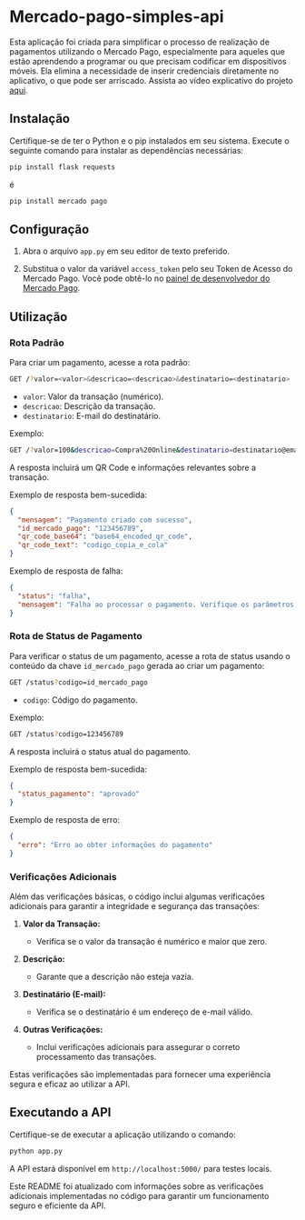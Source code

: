# Mercado-pago-simples-api

Esta aplicação foi criada para simplificar o processo de realização de pagamentos utilizando o Mercado Pago, especialmente para aqueles que estão aprendendo a programar ou que precisam codificar em dispositivos móveis. Ela elimina a necessidade de inserir credenciais diretamente no aplicativo, o que pode ser arriscado. Assista ao vídeo explicativo do projeto [aqui](https://youtu.be/_Xgu2lGkBBc).

## Instalação

Certifique-se de ter o Python e o pip instalados em seu sistema. Execute o seguinte comando para instalar as dependências necessárias:

```bash
pip install flask requests
```

é 

```bash
pip install mercado pago
```

## Configuração

1. Abra o arquivo `app.py` em seu editor de texto preferido.

2. Substitua o valor da variável `access_token` pelo seu Token de Acesso do Mercado Pago. Você pode obtê-lo no [painel de desenvolvedor do Mercado Pago](https://www.mercadopago.com/developers/pt-br/my-account/).

## Utilização

### Rota Padrão

Para criar um pagamento, acesse a rota padrão:

```bash
GET /?valor=<valor>&descricao=<descricao>&destinatario=<destinatario>
```

- `valor`: Valor da transação (numérico).
- `descricao`: Descrição da transação.
- `destinatario`: E-mail do destinatário.

Exemplo:

```bash
GET /?valor=100&descricao=Compra%20Online&destinatario=destinatario@email.com
```

A resposta incluirá um QR Code e informações relevantes sobre a transação.

Exemplo de resposta bem-sucedida:

```json
{
  "mensagem": "Pagamento criado com sucesso",
  "id_mercado_pago": "123456789",
  "qr_code_base64": "base64_encoded_qr_code",
  "qr_code_text": "codigo_copia_e_cola"
}
```

Exemplo de resposta de falha:

```json
{
  "status": "falha",
  "mensagem": "Falha ao processar o pagamento. Verifique os parâmetros fornecidos."
}
```

### Rota de Status de Pagamento

Para verificar o status de um pagamento, acesse a rota de status usando o conteúdo da chave `id_mercado_pago` gerada ao criar um pagamento:

```bash
GET /status?codigo=id_mercado_pago
```

- `codigo`: Código do pagamento.

Exemplo:

```bash
GET /status?codigo=123456789
```

A resposta incluirá o status atual do pagamento.

Exemplo de resposta bem-sucedida:

```json
{
  "status_pagamento": "aprovado"
}
```

Exemplo de resposta de erro:

```json
{
  "erro": "Erro ao obter informações do pagamento"
}
```

### Verificações Adicionais

Além das verificações básicas, o código inclui algumas verificações adicionais para garantir a integridade e segurança das transações:

1. **Valor da Transação:**
   - Verifica se o valor da transação é numérico e maior que zero.

2. **Descrição:**
   - Garante que a descrição não esteja vazia.

3. **Destinatário (E-mail):**
   - Verifica se o destinatário é um endereço de e-mail válido.

4. **Outras Verificações:**
   - Inclui verificações adicionais para assegurar o correto processamento das transações.

Estas verificações são implementadas para fornecer uma experiência segura e eficaz ao utilizar a API.

## Executando a API

Certifique-se de executar a aplicação utilizando o comando:

```bash
python app.py
```

A API estará disponível em `http://localhost:5000/` para testes locais.

Este README foi atualizado com informações sobre as verificações adicionais implementadas no código para garantir um funcionamento seguro e eficiente da API.
